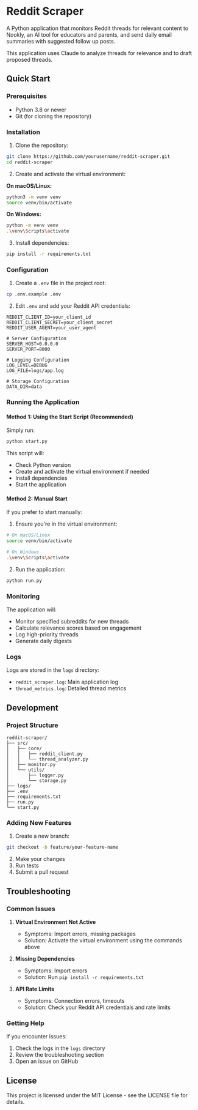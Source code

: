 # Reddit Scraper

A Python application that monitors Reddit threads for relevant content to Nookly, an AI tool for educators and parents, and send daily email summaries with suggested follow up posts.

This application uses Claude to analyze threads for relevance and to draft proposed threads.

## Quick Start

### Prerequisites
- Python 3.8 or newer
- Git (for cloning the repository)

### Installation

1. Clone the repository:
```bash
git clone https://github.com/yourusername/reddit-scraper.git
cd reddit-scraper
```

2. Create and activate the virtual environment:

**On macOS/Linux:**
```bash
python3 -m venv venv
source venv/bin/activate
```

**On Windows:**
```bash
python -m venv venv
.\venv\Scripts\activate
```

3. Install dependencies:
```bash
pip install -r requirements.txt
```

### Configuration

1. Create a `.env` file in the project root:
```bash
cp .env.example .env
```

2. Edit `.env` and add your Reddit API credentials:
```
REDDIT_CLIENT_ID=your_client_id
REDDIT_CLIENT_SECRET=your_client_secret
REDDIT_USER_AGENT=your_user_agent

# Server Configuration
SERVER_HOST=0.0.0.0
SERVER_PORT=8000

# Logging Configuration
LOG_LEVEL=DEBUG
LOG_FILE=logs/app.log

# Storage Configuration
DATA_DIR=data
```

### Running the Application

#### Method 1: Using the Start Script (Recommended)
Simply run:
```bash
python start.py
```

This script will:
- Check Python version
- Create and activate the virtual environment if needed
- Install dependencies
- Start the application

#### Method 2: Manual Start
If you prefer to start manually:

1. Ensure you're in the virtual environment:
```bash
# On macOS/Linux
source venv/bin/activate

# On Windows
.\venv\Scripts\activate
```

2. Run the application:
```bash
python run.py
```

### Monitoring

The application will:
- Monitor specified subreddits for new threads
- Calculate relevance scores based on engagement
- Log high-priority threads
- Generate daily digests

### Logs

Logs are stored in the `logs` directory:
- `reddit_scraper.log`: Main application log
- `thread_metrics.log`: Detailed thread metrics

## Development

### Project Structure
```
reddit-scraper/
├── src/
│   ├── core/
│   │   ├── reddit_client.py
│   │   └── thread_analyzer.py
│   ├── monitor.py
│   └── utils/
│       ├── logger.py
│       └── storage.py
├── logs/
├── .env
├── requirements.txt
├── run.py
└── start.py
```

### Adding New Features

1. Create a new branch:
```bash
git checkout -b feature/your-feature-name
```

2. Make your changes
3. Run tests
4. Submit a pull request

## Troubleshooting

### Common Issues

1. **Virtual Environment Not Active**
   - Symptoms: Import errors, missing packages
   - Solution: Activate the virtual environment using the commands above

2. **Missing Dependencies**
   - Symptoms: Import errors
   - Solution: Run `pip install -r requirements.txt`

3. **API Rate Limits**
   - Symptoms: Connection errors, timeouts
   - Solution: Check your Reddit API credentials and rate limits

### Getting Help

If you encounter issues:
1. Check the logs in the `logs` directory
2. Review the troubleshooting section
3. Open an issue on GitHub

## License

This project is licensed under the MIT License - see the LICENSE file for details. 
